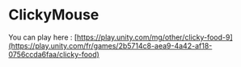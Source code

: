 # ClickyMouse

You can play here : [https://play.unity.com/mg/other/clicky-food-9](https://play.unity.com/fr/games/2b5714c8-aea9-4a42-af18-0756ccda6faa/clicky-food)
